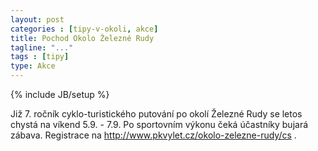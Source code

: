 ```yaml
---
layout: post
categories : [tipy-v-okoli, akce]
title: Pochod Okolo Železné Rudy
tagline: "..."
tags : [tipy]
type: Akce
---
```

{% include JB/setup %}

Již 7. ročník cyklo-turistického putování po okolí Železné Rudy se letos chystá na víkend 5.9. - 7.9. Po sportovním výkonu čeká účastníky bujará zábava. Registrace na http://www.pkvylet.cz/okolo-zelezne-rudy/cs .
